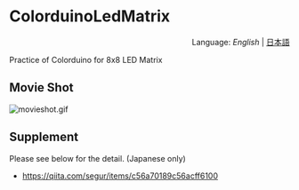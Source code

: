 # ColorduinoLedMatrix
<div style="text-align:right">Language: <i>English</i> | <a href="README_JA.md">日本語</a></div>


Practice of Colorduino for 8x8 LED Matrix



## Movie Shot

![movieshot.gif](https://raw.githubusercontent.com/wiki/segurvita/ColorduinoLedMatrix/images/movieshot.gif)



## Supplement

Please see below for the detail. (Japanese only)

- https://qiita.com/segur/items/c56a70189c56acff6100

